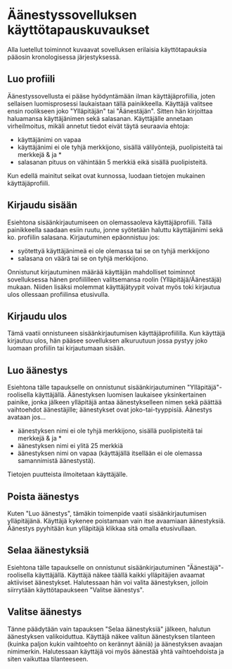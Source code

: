 # Äänestyssovelluksen käyttötapauskuvaukset
Alla luetellut toiminnot kuvaavat sovelluksen erilaisia käyttötapauksia pääosin kronologisessa järjestyksessä.

## Luo profiili
Äänestyssovellusta ei pääse hyödyntämään ilman käyttäjäprofiilia, joten sellaisen luomisprosessi laukaistaan tällä painikkeella. Käyttäjä valitsee ensin roolikseen joko "Ylläpitäjän" tai "Äänestäjän". Sitten hän kirjoittaa haluamansa käyttäjänimen sekä salasanan. Käyttäjälle annetaan virheilmoitus, mikäli annetut tiedot eivät täytä seuraavia ehtoja:

- käyttäjänimi on vapaa
- käyttäjänimi ei ole tyhjä merkkijono, sisällä välilyöntejä, puolipisteitä tai merkkejä & ja *
- salasanan pituus on vähintään 5 merkkiä eikä sisällä puolipisteitä.

Kun edellä mainitut seikat ovat kunnossa, luodaan tietojen mukainen käyttäjäprofiili.

## Kirjaudu sisään
Esiehtona sisäänkirjautumiseen on olemassaoleva käyttäjäprofiili. Tällä painikkeella saadaan esiin ruutu, jonne syötetään haluttu käyttäjänimi sekä ko. profiilin salasana. Kirjautuminen epäonnistuu jos:

- syötettyä käyttäjänimeä ei ole olemassa tai se on tyhjä merkkijono
- salasana on väärä tai se on tyhjä merkkijono.

Onnistunut kirjautuminen määrää käyttäjän mahdolliset toiminnot sovelluksessa hänen profiililleen valitsemansa roolin (Ylläpitäjä/Äänestäjä) mukaan. Niiden lisäksi molemmat käyttäjätyypit voivat myös toki kirjautua ulos ollessaan profiilinsa etusivulla.

## Kirjaudu ulos
Tämä vaatii onnistuneen sisäänkirjautumisen käyttäjäprofiililla. Kun käyttäjä kirjautuu ulos, hän pääsee sovelluksen alkuruutuun jossa pystyy joko luomaan profiilin tai kirjautumaan sisään.

## Luo äänestys
Esiehtona tälle tapaukselle on onnistunut sisäänkirjautuminen "Ylläpitäjä"-roolisella käyttäjällä. Äänestyksen luomisen laukaisee yksinkertainen painike, jonka jälkeen ylläpitäjä antaa äänestykselleen nimen sekä päättää vaihtoehdot äänestäjille; äänestykset ovat joko-tai-tyyppisiä. Äänestys avataan jos...

- äänestyksen nimi ei ole tyhjä merkkijono, sisällä puolipisteitä tai merkkejä & ja *
- äänestyksen nimi ei ylitä 25 merkkiä
- äänestyksen nimi on vapaa (käyttäjällä itsellään ei ole olemassa samannimistä äänestystä).

Tietojen puutteista ilmoitetaan käyttäjälle.

## Poista äänestys
Kuten "Luo äänestys", tämäkin toimenpide vaatii sisäänkirjautumisen ylläpitäjänä. Käyttäjä kykenee poistamaan vain itse avaamiaan äänestyksiä. Äänestys pyyhitään kun ylläpitäjä klikkaa sitä omalla etusivullaan.

## Selaa äänestyksiä
Esiehtona tälle tapaukselle on onnistunut sisäänkirjautuminen "Äänestäjä"-roolisella käyttäjällä. Käyttäjä näkee täällä kaikki ylläpitäjien avaamat aktiiviset äänestykset. Halutessaan hän voi valita äänestyksen, jolloin siirrytään käyttötapaukseen "Valitse äänestys".

## Valitse äänestys
Tänne päädytään vain tapauksen "Selaa äänestyksiä" jälkeen, halutun äänestyksen valikoiduttua. Käyttäjä näkee valitun äänestyksen tilanteen (kuinka paljon kukin vaihtoehto on kerännyt ääniä) ja äänestyksen avaajan nimimerkin. Halutessaan käyttäjä voi myös äänestää yhtä vaihtoehdoista ja siten vaikuttaa tilanteeseen.